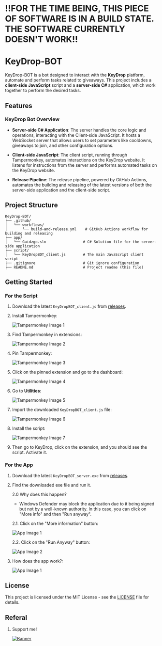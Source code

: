 ﻿# **!!FOR THE TIME BEING, THIS PIECE OF SOFTWARE IS IN A BUILD STATE. THE SOFTWARE CURRENTLY DOESN'T WORK!!**

# KeyDrop-BOT

KeyDrop-BOT is a bot designed to interact with the **KeyDrop** platform, automate and perform tasks related to giveaways. This project includes a **client-side JavaScript** script and a **server-side C#** application, which work together to perform the desired tasks.

## Features

### KeyDrop Bot Overview

- **Server-side C# Application**: 
  The server handles the core logic and operations, interacting with the Client-side JavaScript. It hosts a WebSocket server that allows users to set parameters like cooldowns, giveaways to join, and other configuration options.

- **Client-side JavaScript**: 
  The client script, running through Tampermonkey, automates interactions on the KeyDrop website. It listens for instructions from the server and performs automated tasks on the KeyDrop website.

- **Release Pipeline**: 
  The release pipeline, powered by GitHub Actions, automates the building and releasing of the latest versions of both the server-side application and the client-side script.

## Project Structure

```
KeyDrop-BOT/
├── .github/
│   └── workflows/
│       └── build-and-release.yml    # GitHub Actions workflow for building and releasing
├── app/
│   └── Guidzgo.sln                 # C# Solution file for the server-side application
├── script/
│   └── KeyDropBOT_client.js        # The main JavaScript client script
├── .gitignore                      # Git ignore configuration
├── README.md                       # Project readme (this file)
```

## Getting Started

### For the Script

1. Download the latest `KeyDropBOT_client.js` from [releases](https://github.com/mrFavoslav/KeyDrop-BOT/releases).

2. Install Tampermonkey:

   ![Tampermonkey Image 1](https://api.favoslav.cz/v1/assets/keydropbot/monkey/1.png)

3. Find Tampermonkey in extensions:

   ![Tampermonkey Image 2](https://api.favoslav.cz/v1/assets/keydropbot/monkey/2.png)

4. Pin Tampermonkey:

   ![Tampermonkey Image 3](https://api.favoslav.cz/v1/assets/keydropbot/monkey/3.png)

5. Click on the pinned extension and go to the dashboard:

   ![Tampermonkey Image 4](https://api.favoslav.cz/v1/assets/keydropbot/monkey/4.png)

6. Go to **Utilities**:

   ![Tampermonkey Image 5](https://api.favoslav.cz/v1/assets/keydropbot/monkey/5.png)

7. Import the downloaded `KeyDropBOT_client.js` file:

   ![Tampermonkey Image 6](https://api.favoslav.cz/v1/assets/keydropbot/monkey/6.png)

8. Install the script:

   ![Tampermonkey Image 7](https://api.favoslav.cz/v1/assets/keydropbot/monkey/7.png)

9. Then go to KeyDrop, click on the extension, and you should see the script. Activate it.

### For the App

1. Download the latest `KeyDropBOT_server.exe` from [releases](https://github.com/mrFavoslav/KeyDrop-BOT/releases).

2. Find the downloaded exe file and run it.

   2.0 Why does this happen?
   
   - Windows Defender may block the application due to it being signed but not by a well-known authority. In this case, you can click on "More info" and then "Run anyway".

   2.1. Click on the "More information" button:  
   
      ![App Image 1](https://api.favoslav.cz/v1/assets/keydropbot/app/1.png)

   2.2. Click on the "Run Anyway" button:  
   
      ![App Image 2](https://api.favoslav.cz/v1/assets/keydropbot/app/2.png)

5. How does the app work?:

   ![App Image 1](https://api.favoslav.cz/v1/assets/keydropbot/app/3.png)

## License

This project is licensed under the MIT License - see the [LICENSE](LICENSE) file for details.

## Referal

1. Support me!

   <a href="https://kd.media/banner?code=FVSLV_">
     <img src="https://kd.media/banner?code=FVSLV_" alt="Banner" />
   </a>

